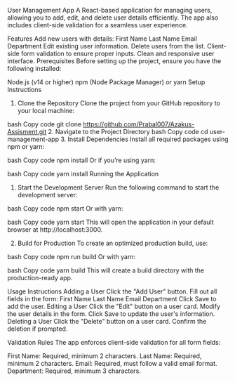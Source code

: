  User Management App
A React-based application for managing users, allowing you to add, edit, and delete user details efficiently. The app also includes client-side validation for a seamless user experience.

Features
Add new users with details:
First Name
Last Name
Email
Department
Edit existing user information.
Delete users from the list.
Client-side form validation to ensure proper inputs.
Clean and responsive user interface.
Prerequisites
Before setting up the project, ensure you have the following installed:

Node.js (v14 or higher)
npm (Node Package Manager) or yarn
Setup Instructions
1. Clone the Repository
Clone the project from your GitHub repository to your local machine:

bash
Copy code
git clone  https://github.com/Prabal007/Azakus-Assisment.git
2. Navigate to the Project Directory
bash
Copy code
cd user-management-app
3. Install Dependencies
Install all required packages using npm or yarn:

bash
Copy code
npm install
Or if you’re using yarn:

bash
Copy code
yarn install
Running the Application
1. Start the Development Server
Run the following command to start the development server:

bash
Copy code
npm start
Or with yarn:

bash
Copy code
yarn start
This will open the application in your default browser at http://localhost:3000.

2. Build for Production
To create an optimized production build, use:

bash
Copy code
npm run build
Or with yarn:

bash
Copy code
yarn build
This will create a build directory with the production-ready app.

Usage Instructions
Adding a User
Click the "Add User" button.
Fill out all fields in the form:
First Name
Last Name
Email
Department
Click Save to add the user.
Editing a User
Click the "Edit" button on a user card.
Modify the user details in the form.
Click Save to update the user's information.
Deleting a User
Click the "Delete" button on a user card.
Confirm the deletion if prompted.


 

Validation Rules
The app enforces client-side validation for all form fields:

First Name: Required, minimum 2 characters.
Last Name: Required, minimum 2 characters.
Email: Required, must follow a valid email format.
Department: Required, minimum 3 characters.


